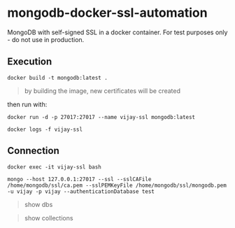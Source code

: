 # mongodb-docker-ssl-automation
MongoDB with self-signed SSL in a docker container. For test purposes only - do not use in production.

## Execution

```
docker build -t mongodb:latest .
```

>by building the image, new certificates will be created 

then run with:

```
docker run -d -p 27017:27017 --name vijay-ssl mongodb:latest
```

```
docker logs -f vijay-ssl
```


## Connection

```
docker exec -it vijay-ssl bash
```
```
mongo --host 127.0.0.1:27017 --ssl --sslCAFile /home/mongodb/ssl/ca.pem --sslPEMKeyFile /home/mongodb/ssl/mongodb.pem -u vijay -p vijay --authenticationDatabase test

```

>show dbs

>show collections
